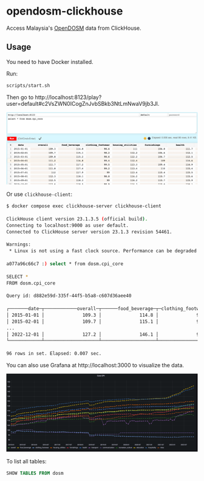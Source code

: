 # opendosm-clickhouse

Access Malaysia's [OpenDOSM](https://open.dosm.gov.my/) data from ClickHouse.

## Usage

You need to have Docker installed.

Run:

```sh
scripts/start.sh
```

Then go to http://localhost:8123/play?user=default#c2VsZWN0ICogZnJvbSBkb3NtLmNwaV9jb3Jl.

<img src="images/clickhouse.png" />

Or use `clickhouse-client`:

```sh
$ docker compose exec clickhouse-server clickhouse-client

ClickHouse client version 23.1.3.5 (official build).
Connecting to localhost:9000 as user default.
Connected to ClickHouse server version 23.1.3 revision 54461.

Warnings:
 * Linux is not using a fast clock source. Performance can be degraded. Check /sys/devices/system/clocksource/clocksource0/current_clocksource

a077a96c66c7 :) select * from dosm.cpi_core

SELECT *
FROM dosm.cpi_core

Query id: d882e59d-335f-44f5-b5a8-c607d36aee40

┌───────date─┬────────────overall─┬──────food_beverage─┬─clothing_footwear─┬──housing_utilities─┬────────furnishings─┬─────────────health─┬──────────transport─┬─────communication─┬─recreation_culture─┬──────────education─┬────────hospitality─┬───────────────misc─┐
│ 2015-01-01 │              109.3 │              114.8 │              98.6 │                111 │              106.8 │              111.7 │              104.8 │              97.2 │              105.3 │              111.1 │              118.6 │              106.2 │
│ 2015-02-01 │              109.7 │              115.1 │              98.2 │              112.2 │              106.6 │              112.1 │              104.9 │              97.2 │              105.7 │              111.7 │              118.8 │              106.7 │
...
│ 2022-12-01 │              127.2 │              146.1 │              93.4 │              130.1 │              124.4 │              126.3 │              119.8 │              97.4 │              115.6 │              122.9 │              143.9 │              119.9 │
└────────────┴────────────────────┴────────────────────┴───────────────────┴────────────────────┴────────────────────┴────────────────────┴────────────────────┴───────────────────┴────────────────────┴────────────────────┴────────────────────┴────────────────────┘

96 rows in set. Elapsed: 0.007 sec.
```

You can also use Grafana at http://localhost:3000 to visualize the data.

<img src="images/grafana.png" />

To list all tables:

```sql
SHOW TABLES FROM dosm
```
